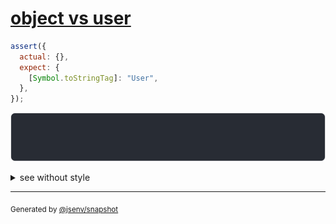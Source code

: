 # [object vs user](../../object.test.js#L379)

```js
assert({
  actual: {},
  expect: {
    [Symbol.toStringTag]: "User",
  },
});
```

![img](throw.svg)

<details>
  <summary>see without style</summary>

```console
AssertionError: actual and expect are different

actual: {}
expect: User {}
```

</details>

---

<sub>
  Generated by <a href="https://github.com/jsenv/core/tree/main/packages/independent/snapshot">@jsenv/snapshot</a>
</sub>